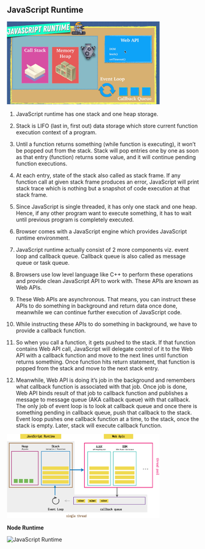 ## JavaScript Runtime

<img src="../img/js-foundation-js-runtime-001.png"
     alt="JavaScript Runtime"
     style="width: 400px; height: 400px margin: 0 auto;" />

1. JavaScript runtime has one stack and one heap storage.

2. Stack is LIFO (last in, first out) data storage which store current function execution context of a program.

3. Until a function returns something (while function is executing), it won’t be popped out from the stack. Stack will pop entries one by one as soon as that entry (function) returns some value, and it will continue pending function executions.

4. At each entry, state of the stack also called as stack frame. If any function call at given stack frame produces an error, JavaScript will print stack trace which is nothing but a snapshot of code execution at that stack frame.

5. Since JavaScript is single threaded, it has only one stack and one heap. Hence, if any other program want to execute something, it has to wait until previous program is completely executed.

6. Browser comes with a JavaScript engine which provides JavaScript runtime environment.

7. JavaScript runtime actually consist of 2 more components viz. event loop and callback queue. Callback queue is also called as message queue or task queue.

8. Browsers use low level language like C++ to perform these operations and provide clean JavaScript API to work with. These APIs are known as Web APIs.

9. These Web APIs are asynchronous. That means, you can instruct these APIs to do something in background and return data once done, meanwhile we can continue further execution of JavaScript code.

10. While instructing these APIs to do something in background, we have to provide a callback function.

11. So when you call a function, it gets pushed to the stack. If that function contains Web API call, JavaScript will delegate control of it to the Web API with a callback function and move to the next lines until function returns something. Once function hits return statement, that function is popped from the stack and move to the next stack entry.

12. Meanwhile, Web API is doing it’s job in the background and remembers what callback function is associated with that job. Once job is done, Web API binds result of that job to callback function and publishes a message to message queue (AKA callback queue) with that callback. The only job of event loop is to look at callback queue and once there is something pending in callback queue, push that callback to the stack. Event loop pushes one callback function at a time, to the stack, once the stack is empty. Later, stack will execute callback function.

<img src="../img/js-foundation-js-runtime-002.png"
     alt="JavaScript Runtime"
     style="width: 400px; height: 400px margin: 0 auto;" />

**Node Runtime**

<img src="../img/js-foundation-node-runtime-003.png"
     alt="JavaScript Runtime"
     style="width: 400px; height: 400px margin: 0 auto;" />
